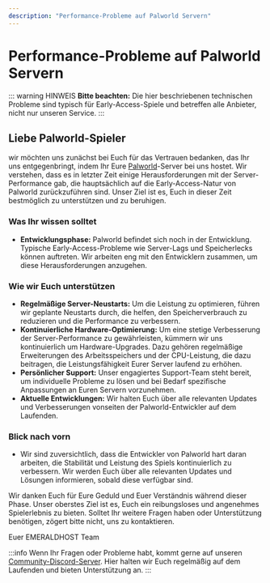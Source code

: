 ```yaml
---
description: "Performance-Probleme auf Palworld Servern"
---
```


# Performance-Probleme auf Palworld Servern

::: warning HINWEIS
**Bitte beachten:** Die hier beschriebenen technischen Probleme sind typisch für Early-Access-Spiele und betreffen alle Anbieter, nicht nur unseren Service.
:::

## Liebe Palworld-Spieler

wir möchten uns zunächst bei Euch für das Vertrauen bedanken, das Ihr uns entgegenbringt, indem Ihr Eure [Palworld](https://emeraldhost.de/de/palworld-server-mieten?utm_source=documentation&utm_medium=marketing&utm_campaign=performance-probleme-auf-palworld-servern)-Server bei uns hostet. Wir verstehen, dass es in letzter Zeit einige Herausforderungen mit der Server-Performance gab, die hauptsächlich auf die Early-Access-Natur von Palworld zurückzuführen sind. Unser Ziel ist es, Euch in dieser Zeit bestmöglich zu unterstützen und zu beruhigen.

### Was Ihr wissen solltet

- **Entwicklungsphase:** Palworld befindet sich noch in der Entwicklung. Typische Early-Access-Probleme wie Server-Lags und Speicherlecks können auftreten. Wir arbeiten eng mit den Entwicklern zusammen, um diese Herausforderungen anzugehen.

### Wie wir Euch unterstützen

- **Regelmäßige Server-Neustarts:** Um die Leistung zu optimieren, führen wir geplante Neustarts durch, die helfen, den Speicherverbrauch zu reduzieren und die Performance zu verbessern.
- **Kontinuierliche Hardware-Optimierung:** Um eine stetige Verbesserung der Server-Performance zu gewährleisten, kümmern wir uns kontinuierlich um Hardware-Upgrades. Dazu gehören regelmäßige Erweiterungen des Arbeitsspeichers und der CPU-Leistung, die dazu beitragen, die Leistungsfähigkeit Eurer Server laufend zu erhöhen.
- **Persönlicher Support:** Unser engagiertes Support-Team steht bereit, um individuelle Probleme zu lösen und bei Bedarf spezifische Anpassungen an Euren Servern vorzunehmen.
- **Aktuelle Entwicklungen:** Wir halten Euch über alle relevanten Updates und Verbesserungen vonseiten der Palworld-Entwickler auf dem Laufenden.

### Blick nach vorn

- Wir sind zuversichtlich, dass die Entwickler von Palworld hart daran arbeiten, die Stabilität und Leistung des Spiels kontinuierlich zu verbessern. Wir werden Euch über alle relevanten Updates und Lösungen informieren, sobald diese verfügbar sind.

Wir danken Euch für Eure Geduld und Euer Verständnis während dieser Phase. Unser oberstes Ziel ist es, Euch ein reibungsloses und angenehmes Spielerlebnis zu bieten. Solltet Ihr weitere Fragen haben oder Unterstützung benötigen, zögert bitte nicht, uns zu kontaktieren.

Euer EMERALDHOST Team

:::info
Wenn Ihr Fragen oder Probleme habt, kommt gerne auf unseren [Community-Discord-Server](https://discord.com/invite/Gw38Ve3Nqr). Hier halten wir Euch regelmäßig auf dem Laufenden und bieten Unterstützung an.
:::
